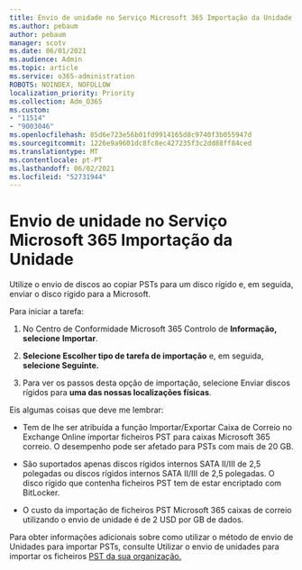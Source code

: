 ```yaml
---
title: Envio de unidade no Serviço Microsoft 365 Importação da Unidade
ms.author: pebaum
author: pebaum
manager: scotv
ms.date: 06/01/2021
ms.audience: Admin
ms.topic: article
ms.service: o365-administration
ROBOTS: NOINDEX, NOFOLLOW
localization_priority: Priority
ms.collection: Adm_O365
ms.custom:
- "11514"
- "9003046"
ms.openlocfilehash: 85d6e723e56b01fd9914165d8c9740f3b055947d
ms.sourcegitcommit: 1226e9a9601dc8fc8ec427235f3c2dd88ff84ced
ms.translationtype: MT
ms.contentlocale: pt-PT
ms.lasthandoff: 06/02/2021
ms.locfileid: "52731944"
---
```

# <a name="drive-shipping-in-the-microsoft-365-import-service"></a>Envio de unidade no Serviço Microsoft 365 Importação da Unidade

Utilize o envio de discos ao copiar PSTs para um disco rígido e, em seguida, enviar o disco rígido para a Microsoft.

Para iniciar a tarefa:

1. No Centro de Conformidade Microsoft 365 Controlo de **Informação, selecione** **Importar**.

1. **Selecione Escolher tipo de tarefa de importação** e, em seguida, **selecione Seguinte.**

1. Para ver os passos desta opção de importação, selecione Enviar discos rígidos para **uma das nossas localizações físicas**.

Eis algumas coisas que deve me lembrar:

- Tem de lhe ser atribuída a função Importar/Exportar Caixa de Correio no Exchange Online importar ficheiros PST para caixas Microsoft 365 correio.
O desempenho pode ser afetado para PSTs com mais de 20 GB.

- São suportados apenas discos rígidos internos SATA II/III de 2,5 polegadas ou discos rígidos internos SATA II/III de 2,5 polegadas.
O disco rígido que contenha ficheiros PST tem de estar encriptado com BitLocker.

- O custo da importação de ficheiros PST Microsoft 365 caixas de correio utilizando o envio de unidade é de 2 USD por GB de dados.

Para obter informações adicionais sobre como utilizar o método de envio de Unidades para importar PSTs, consulte Utilizar o envio de unidades para importar os ficheiros [PST da sua organização.](/microsoft-365/compliance/use-drive-shipping-to-import-pst-files-to-office-365)